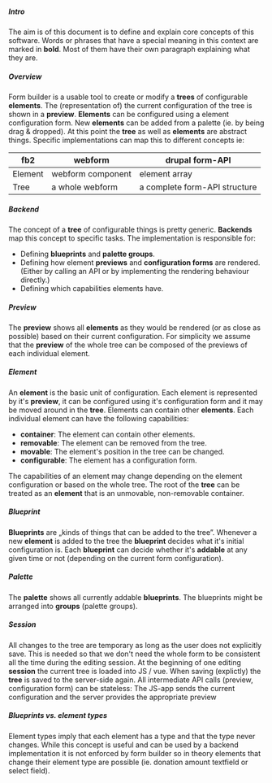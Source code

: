##### Intro
The aim is of this document is to define and explain core concepts of this software. Words or phrases that have a special meaning in this context are marked in **bold**. Most of them have their own paragraph explaining what they are.

##### Overview

Form builder is a usable tool to create or modify a **trees** of configurable **elements**. The (representation of) the current configuration of the tree is shown in a **preview**. **Elements** can be configured using a element configuration form. New **elements** can be added from a palette (ie. by being drag & dropped).
At this point the **tree** as well as **elements** are abstract things. Specific implementations can map this to different concepts ie:

| fb2 | webform | drupal form-API |
|---|---|---|
| Element | webform component | element array |
| Tree | a whole webform | a complete form-API structure |

##### Backend
The concept of a **tree** of configurable things is pretty generic. **Backends** map this concept to specific tasks. The implementation is responsible for:

* Defining **blueprints** and **palette groups**.
* Defining how element **previews** and **configuration forms** are rendered. (Either by calling an API or by implementing the rendering behaviour directly.)
* Defining which capabilities elements have.

##### Preview
The **preview** shows all **elements** as they would be rendered (or as close as possible) based on their current configuration. For simplicity we assume that the **preview** of the whole tree can be composed of the previews of each individual element.

##### Element
An **element** is the basic unit of configuration. Each element is represented by it's **preview**, it can be configured using it's configuration form and it may be moved around in the **tree**. Elements can contain other **elements**. Each individual element can have the following capabilities:

* **container**: The element can contain other elements.
* **removable**: The element can be removed from the tree.
* **movable**: The element's position in the tree can be changed.
* **configurable**: The element has a configuration form.

The capabilities of an element may change depending on the element configuration or based on the whole tree. The root of the **tree** can be treated as an **element** that is an unmovable, non-removable container.


##### Blueprint
**Blueprints** are „kinds of things that can be added to the tree”. Whenever a new **element** is added to the tree the **blueprint** decides what it's initial configuration is.
Each **blueprint** can decide whether it's **addable** at any given time or not (depending on the current form configuration).

##### Palette
The **palette** shows all currently addable **blueprints**. The blueprints might be arranged into **groups** (palette groups).

##### Session
All changes to the tree are temporary as long as the user does not explicitly save. This is needed so that we don't need the whole form to be consistent all the time during the editing session.
At the beginning of one editing **session** the current tree is loaded into JS / vue. When saving (explictly) the **tree** is saved to the server-side again.
All intermediate API calls (preview, configuration form) can be stateless: The JS-app sends the current configuration and the server provides the appropriate preview

##### Blueprints vs. element types
Element types imply that each element has a type and that the type never changes. While this concept is useful and can be used by a backend implementation it is not enforced by form builder so in theory elements that change their element type are possible (ie. donation amount textfield or select field).


